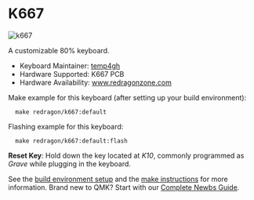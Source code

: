 # K667

![k667](https://i.imgur.com/7K5h5Ob.jpg)

A customizable 80% keyboard.

- Keyboard Maintainer: [temp4gh](https://github.com/temp4gh)
- Hardware Supported: K667 PCB
- Hardware Availability: www.redragonzone.com

Make example for this keyboard (after setting up your build environment):

```
  make redragon/k667:default
```

Flashing example for this keyboard:

```
  make redragon/k667:default:flash
```

**Reset Key**: Hold down the key located at *K10*, commonly programmed as *Grave* while plugging in the keyboard.

See the [build environment setup](https://docs.qmk.fm/#/getting_started_build_tools) and the [make instructions](https://docs.qmk.fm/#/getting_started_make_guide) for more information. Brand new to QMK? Start with our [Complete Newbs Guide](https://docs.qmk.fm/#/newbs).
